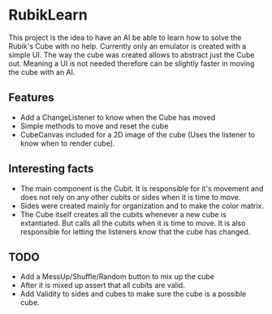 # RubikLearn
This project is the idea to have an AI be able to learn how to solve the Rubik's Cube with no help. Currently only an emulator is created with a simple UI. The way the cube was created allows to abstract just the Cube out. Meaning a UI is not needed therefore can be slightly faster in moving the cube with an AI.

## Features
* Add a ChangeListener to know when the Cube has moved
* Simple methods to move and reset the cube
* CubeCanvas included for a 2D image of the cube (Uses the listener to know when to render cube).

## Interesting facts
* The main component is the Cubit. It is responsible for it's movement and does not rely on any other cubits or sides when it is time to move.
* Sides were created mainly for organization and to make the color matrix.
* The Cube itself creates all the cubits whenever a new cube is extantiated. But calls all the cubits when it is time to move. It is also responsible for letting the listeners know that the cube has changed.

## TODO
* Add a MessUp/Shuffle/Random button to mix up the cube
* After it is mixed up assert that all cubits are valid.
* Add Validity to sides and cubes to make sure the cube is a possible cube.